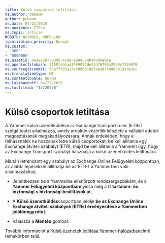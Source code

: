 ```yaml
---
title: Külső csoportok letiltása
ms.author: pebaum
author: pebaum
ms.date: 04/21/2020
ms.audience: ITPro
ms.topic: article
ROBOTS: NOINDEX, NOFOLLOW
localization_priority: Normal
ms.custom:
- "966"
- "6000006"
ms.assetid: 4e429507-039b-410e-a994-54b443d4e91e
ms.openlocfilehash: 2159feb4aa3999072de57d76790a2959c7355976
ms.sourcegitcommit: 55eff703a17e500681d8fa6a87eb067019ade3cc
ms.translationtype: MT
ms.contentlocale: hu-HU
ms.lasthandoff: 04/22/2020
ms.locfileid: "43720770"
---
```

# <a name="how-to-disable-external-groups"></a>Külső csoportok letiltása

A Yammer külső üzenetküldése az Exchange transport rules (ETRs) szolgáltatást alkalmazza, amely proaktív vezérlők készlete a vállalati adatok megosztásának megakadályozására. Annak érdekében, hogy a felhasználók ne hozzanak létre külső csoportokat, be kell állítania egy Exchange átviteli szabályt (ETR), majd be kell állítania a Yammert úgy, hogy az Exchange Transport szabályt használja a külső üzenetküldés letiltására.
  
Miután létrehozott egy szabályt az Exchange Online Felügyeleti központban, az alábbi lépésekkel állíthatja be az ETR-t a Yammerben való alkalmazáshoz:
  
- Jelentkezzen be a Yammerbe ellenőrzött rendszergazdaként, és a **Yammer Felügyeleti központban**nyissa meg a C **tartalom- és biztonsági \> biztonsági beállítások at.**

- A **Külső üzenetküldés**csoportban jelölje **be az Exchange Online Exchange átviteli szabályok (ETRs) érvényesítése a Yammerben jelölőnégyzetet.**

- Válassza a **Mentés** gombot.

További információt a [Külső üzenetek letiltása Yammer-hálózatban](https://docs.microsoft.com/yammer/work-with-external-users/disable-external-messaging)című témakörben talál.
  